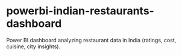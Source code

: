 # powerbi-indian-restaurants-dashboard
Power BI dashboard analyzing restaurant data in India (ratings, cost, cuisine, city insights).
